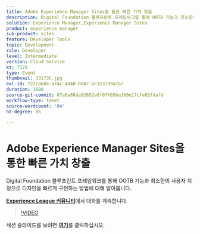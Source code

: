 ```yaml
---
title: Adobe Experience Manager Sites을 통한 빠른 가치 창출
description: Digital Foundation 블루프린트 프레임워크를 통해 OOTB 기능과 최소한의 사용자 지정으로 디자인을 빠르게 구현하는 방법에 대해 알아봅니다. 이 세션은 Adobe Developers Live 컨텐츠 이벤트의 일부로 전달되었습니다.
solution: Experience Manager,Experience Manager Sites
product: experience manager
sub-product: sites
feature: Developer Tools
topic: Development
role: Developer
level: Intermediate
version: Cloud Service
kt: 7170
type: Event
thumbnail: 331735.jpg
exl-id: 722ca68e-a74c-4040-b047-ac153739a7a7
duration: 1680
source-git-commit: 07a0a88da92652a6f07f65ba369e17cfe85fdafd
workflow-type: tm+mt
source-wordcount: '84'
ht-degree: 0%

---
```


# Adobe Experience Manager Sites을 통한 빠른 가치 창출

Digital Foundation 블루프린트 프레임워크를 통해 OOTB 기능과 최소한의 사용자 지정으로 디자인을 빠르게 구현하는 방법에 대해 알아봅니다.

**[Experience League 커뮤니티](https://adobe.ly/36Yd3v6)**&#x200B;에서 대화를 계속합니다.

>[!VIDEO](https://video.tv.adobe.com/v/331735/?quality=12&learn=on&hidetitle=true)

세션 슬라이드를 보려면 **[여기](/help/adobe-developers-live/assets/time-to-value-aem-sites.pdf)**&#x200B;를 클릭하십시오.
